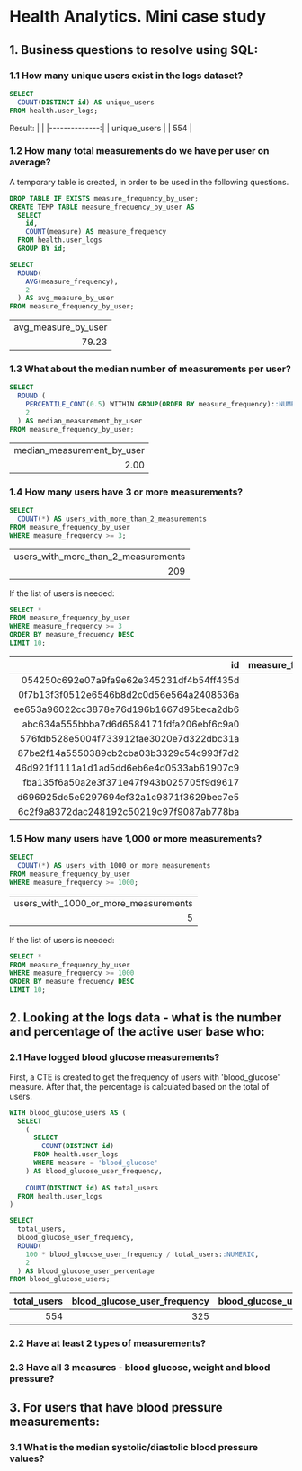 # Health Analytics. Mini case study

## 1. Business questions to resolve using SQL:

### 1.1 How many unique users exist in the logs dataset?
```sql
SELECT 
  COUNT(DISTINCT id) AS unique_users
FROM health.user_logs;
```
Result: 
|              | 
|--------------:| 
| unique_users | 
| 554          | 


### 1.2 How many total measurements do we have per user on average?
A temporary table is created, in order to be used in the following questions.

```sql
DROP TABLE IF EXISTS measure_frequency_by_user;
CREATE TEMP TABLE measure_frequency_by_user AS
  SELECT
    id,
    COUNT(measure) AS measure_frequency
  FROM health.user_logs
  GROUP BY id;

SELECT
  ROUND(
    AVG(measure_frequency),
    2
  ) AS avg_measure_by_user
FROM measure_frequency_by_user;
```

|                     | 
|---------------------:| 
| avg_measure_by_user | 
| 79.23               | 



### 1.3 What about the median number of measurements per user?
```sql
SELECT
  ROUND (
    PERCENTILE_CONT(0.5) WITHIN GROUP(ORDER BY measure_frequency)::NUMERIC,
    2
  ) AS median_measurement_by_user
FROM measure_frequency_by_user;
```
|                     | 
|---------------------:| 
| median_measurement_by_user | 
| 2.00              | 


### 1.4 How many users have 3 or more measurements?
```sql
SELECT
  COUNT(*) AS users_with_more_than_2_measurements
FROM measure_frequency_by_user
WHERE measure_frequency >= 3;
```
|                     | 
|---------------------:| 
| users_with_more_than_2_measurements | 
| 209              | 


If the list of users is needed:
```sql
SELECT *
FROM measure_frequency_by_user
WHERE measure_frequency >= 3
ORDER BY measure_frequency DESC
LIMIT 10;
```

| id                                       | measure_frequency |
|-----------------------------------------:|------------------:|
| 054250c692e07a9fa9e62e345231df4b54ff435d | 22325             |
| 0f7b13f3f0512e6546b8d2c0d56e564a2408536a | 1589              |
| ee653a96022cc3878e76d196b1667d95beca2db6 | 1235              |
| abc634a555bbba7d6d6584171fdfa206ebf6c9a0 | 1212              |
| 576fdb528e5004f733912fae3020e7d322dbc31a | 1018              |
| 87be2f14a5550389cb2cba03b3329c54c993f7d2 | 747               |
| 46d921f1111a1d1ad5dd6eb6e4d0533ab61907c9 | 651               |
| fba135f6a50a2e3f371e47f943b025705f9d9617 | 633               |
| d696925de5e9297694ef32a1c9871f3629bec7e5 | 597               |
| 6c2f9a8372dac248192c50219c97f9087ab778ba | 582               |


### 1.5 How many users have 1,000 or more measurements?
```sql
SELECT
  COUNT(*) AS users_with_1000_or_more_measurements
FROM measure_frequency_by_user
WHERE measure_frequency >= 1000;
```

|                     | 
|---------------------:| 
| users_with_1000_or_more_measurements | 
| 5              | 


If the list of users is needed:
```sql
SELECT *
FROM measure_frequency_by_user
WHERE measure_frequency >= 1000
ORDER BY measure_frequency DESC
LIMIT 10;
```

## 2. Looking at the logs data - what is the number and percentage of the active user base who:

### 2.1 Have logged blood glucose measurements?
First, a CTE is created to get the frequency of users with 'blood_glucose' measure.
After that, the percentage is calculated based on the total of users.

```sql
WITH blood_glucose_users AS (
  SELECT
    (
      SELECT
        COUNT(DISTINCT id)
      FROM health.user_logs
      WHERE measure = 'blood_glucose'
    ) AS blood_glucose_user_frequency,
    
    COUNT(DISTINCT id) AS total_users
  FROM health.user_logs
)

SELECT
  total_users,
  blood_glucose_user_frequency,
  ROUND(
    100 * blood_glucose_user_frequency / total_users::NUMERIC,
    2
  ) AS blood_glucose_user_percentage
FROM blood_glucose_users;
```

| total_users | blood_glucose_user_frequency | blood_glucose_user_percentage |
|-------------:|------------------------------:|-------------------------------:|
| 554         | 325                          | 58.66                         |




### 2.2 Have at least 2 types of measurements?
### 2.3 Have all 3 measures - blood glucose, weight and blood pressure?

## 3. For users that have blood pressure measurements:
### 3.1 What is the median systolic/diastolic blood pressure values?

